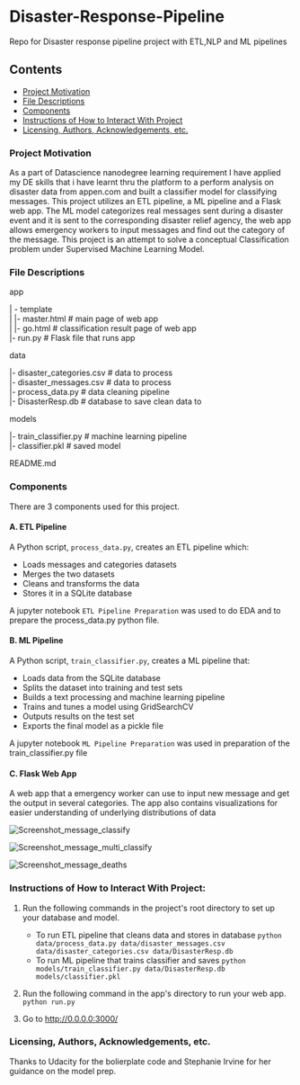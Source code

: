 # Disaster-Response-Pipeline
Repo for Disaster response pipeline project with ETL,NLP and ML pipelines

## Contents
 * [Project Motivation](#project-motivation)
 * [File Descriptions](#file-descriptions)
 * [Components](#components)
 * [Instructions of How to Interact With Project](#instructions-of-how-to-interact-with-project)
 * [Licensing, Authors, Acknowledgements, etc.](#licensing-authors-acknowledgements-etc)
 
 ### Project Motivation
As a part of Datascience nanodegree learning requirement I have applied my DE skills that i have learnt thru the platform to a perform analysis on disaster data from appen.com and built a classifier model for classifying messages. This project utilizes an ETL pipeline, a ML pipeline and a Flask web app. The ML model categorizes real messages sent during a disaster event and it is sent to the corresponding disaster relief agency, the web app allows emergency workers to input messages and find out the category of the message. This project is an attempt to solve a conceptual Classification problem under Supervised Machine Learning Model.


### File Descriptions
app    

| - template    
| |- master.html # main page of web app    
| |- go.html # classification result page of web app    
|- run.py # Flask file that runs app    


data    

|- disaster_categories.csv # data to process    
|- disaster_messages.csv # data to process    
|- process_data.py # data cleaning pipeline    
|- DisasterResp.db # database to save clean data to     


models   

|- train_classifier.py # machine learning pipeline     
|- classifier.pkl # saved model     


README.md    

### Components
There are 3 components used for this project. 

#### A. ETL Pipeline
A Python script, `process_data.py`, creates an ETL pipeline which:

 - Loads messages and categories datasets
 - Merges the two datasets
 - Cleans and transforms the data
 - Stores it in a SQLite database
 
A jupyter notebook `ETL Pipeline Preparation` was used to do EDA and to prepare the process_data.py python file. 
 
#### B. ML Pipeline
A Python script, `train_classifier.py`, creates a ML pipeline that:

 - Loads data from the SQLite database
 - Splits the dataset into training and test sets
 - Builds a text processing and machine learning pipeline
 - Trains and tunes a model using GridSearchCV
 - Outputs results on the test set
 - Exports the final model as a pickle file
 
A jupyter notebook `ML Pipeline Preparation` was used in preparation of the train_classifier.py file

#### C. Flask Web App
A web app that a emergency worker can use to input new message and get the output in several categories. The app also contains visualizations for easier understanding of underlying distributions of data

![Screenshot_message_classify](https://user-images.githubusercontent.com/107289536/178130096-23401184-f70a-4281-bbb1-8c77f1e269bc.PNG)

![Screenshot_message_multi_classify](https://user-images.githubusercontent.com/107289536/178130094-6f172cbd-5143-44f9-9922-d67eecff312d.PNG)

![Screenshot_message_deaths](https://user-images.githubusercontent.com/107289536/178130093-21b7095e-d948-4d22-b3e8-d9757eab87d5.PNG)



### Instructions of How to Interact With Project:
1. Run the following commands in the project's root directory to set up your database and model.

    - To run ETL pipeline that cleans data and stores in database
        `python data/process_data.py data/disaster_messages.csv data/disaster_categories.csv data/DisasterResp.db`
    - To run ML pipeline that trains classifier and saves
        `python models/train_classifier.py data/DisasterResp.db models/classifier.pkl`

2. Run the following command in the app's directory to run your web app.
    `python run.py`

3. Go to http://0.0.0.0:3000/

### Licensing, Authors, Acknowledgements, etc.
Thanks to Udacity for the bolierplate code and Stephanie Irvine for her guidance on the model prep. 
